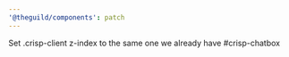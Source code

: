 ```yaml
---
'@theguild/components': patch
---
```


Set .crisp-client z-index to the same one we already have #crisp-chatbox
